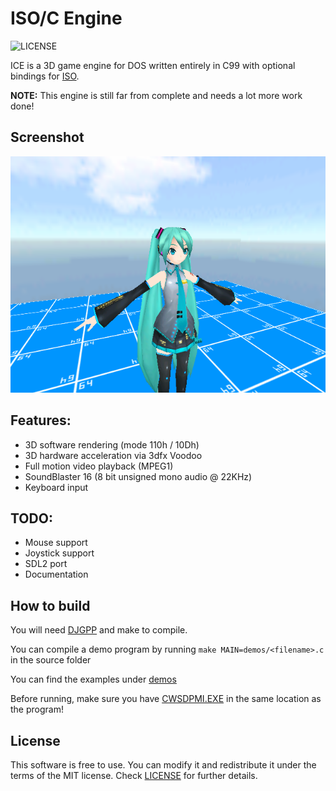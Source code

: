 # ISO/C Engine
![LICENSE](https://img.shields.io/badge/LICENSE-MIT-green.svg)

ICE is a 3D game engine for DOS written entirely in C99 with optional bindings for [ISO](https://github.com/0x1ED1CE/ISO).

**NOTE:** This engine is still far from complete and needs a lot more work done!

## Screenshot

<img src="/screenshots/world.png?raw=true">

## Features:
- 3D software rendering (mode 110h / 10Dh)
- 3D hardware acceleration via 3dfx Voodoo
- Full motion video playback (MPEG1)
- SoundBlaster 16 (8 bit unsigned mono audio @ 22KHz)
- Keyboard input

## TODO:
- Mouse support
- Joystick support
- SDL2 port
- Documentation

## How to build
You will need [DJGPP](https://github.com/andrewwutw/build-djgpp) and make to compile.

You can compile a demo program by running ``make MAIN=demos/<filename>.c`` in the source folder

You can find the examples under [demos](src/demos)

Before running, make sure you have [CWSDPMI.EXE](http://sandmann.dotster.com/cwsdpmi/) in the same location as the program!

## License
This software is free to use. You can modify it and redistribute it under the terms of the 
MIT license. Check [LICENSE](LICENSE) for further details.
